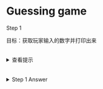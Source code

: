 
# Guessing game

Step 1

目标：获取玩家输入的数字并打印出来

<br>
<details>
    <summary>查看提示</summary>

目标：导入 std::io ，写出 fn main(), 提示输入 guess number 并打印玩家输入的数字。

下面有答案。请尽量自己写出来（或复习 [The book 第二章](http://120.78.128.153/rustbook/ch02-00-guessing-game-tutorial.html)）再查看答案。
</details>

<br>
<br>
<details>
    <summary>Step 1 Answer</summary>

```rust, no_run
use std::io;

fn main() {
    println!("Guess the number!");

    println!("Please input your guess.");

    let mut guess = String::new();

    io::stdin().read_line(&mut guess)
        .expect("Failed to read line");

    println!("You guessed: {}", guess);
}
```

</details>